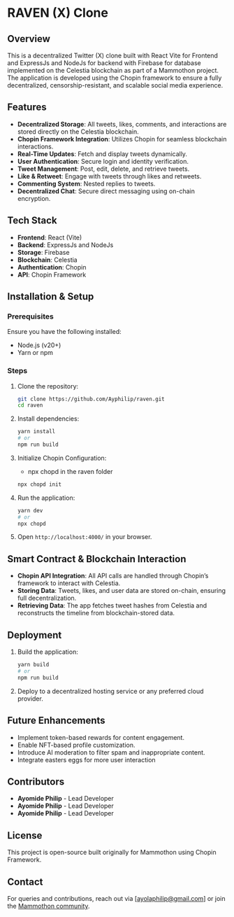 # RAVEN (X) Clone

## Overview
This is a decentralized Twitter (X) clone built with React Vite for Frontend and ExpressJs and NodeJs for backend with Firebase for database implemented on the Celestia blockchain as part of a Mammothon project. The application is developed using the Chopin framework to ensure a fully decentralized, censorship-resistant, and scalable social media experience.

## Features
- **Decentralized Storage**: All tweets, likes, comments, and interactions are stored directly on the Celestia blockchain.
- **Chopin Framework Integration**: Utilizes Chopin for seamless blockchain interactions.
- **Real-Time Updates**: Fetch and display tweets dynamically.
- **User Authentication**: Secure login and identity verification.
- **Tweet Management**: Post, edit, delete, and retrieve tweets.
- **Like & Retweet**: Engage with tweets through likes and retweets.
- **Commenting System**: Nested replies to tweets.
- **Decentralized Chat**: Secure direct messaging using on-chain encryption.

## Tech Stack
- **Frontend**: React (Vite)
- **Backend**: ExpressJs and NodeJs
- **Storage**: Firebase
- **Blockchain**: Celestia
- **Authentication**: Chopin
- **API**: Chopin Framework

## Installation & Setup
### Prerequisites
Ensure you have the following installed:
- Node.js (v20+)
- Yarn or npm

### Steps
1. Clone the repository:
   ```sh
   git clone https://github.com/Ayphilip/raven.git
   cd raven
   ```
2. Install dependencies:
   ```sh
   yarn install
   # or
   npm run build
   ```
3. Initialize Chopin Configuration:
   - npx chopd in the raven folder
   ```sh
   npx chopd init
   ```
   
4. Run the application:
   ```sh
   yarn dev
   # or
   npx chopd
   ```
5. Open `http://localhost:4000/` in your browser.

## Smart Contract & Blockchain Interaction
- **Chopin API Integration**: All API calls are handled through Chopin’s framework to interact with Celestia.
- **Storing Data**: Tweets, likes, and user data are stored on-chain, ensuring full decentralization.
- **Retrieving Data**: The app fetches tweet hashes from Celestia and reconstructs the timeline from blockchain-stored data.

## Deployment
1. Build the application:
   ```sh
   yarn build
   # or
   npm run build
   ```
2. Deploy to a decentralized hosting service or any preferred cloud provider.

## Future Enhancements
- Implement token-based rewards for content engagement.
- Enable NFT-based profile customization.
- Introduce AI moderation to filter spam and inappropriate content.
- Integrate easters eggs for more user interaction

## Contributors
- **Ayomide Philip** - Lead Developer
- **Ayomide Philip** - Lead Developer
- **Ayomide Philip** - Lead Developer

## License
This project is open-source built originally for Mammothon using Chopin Framework.

## Contact
For queries and contributions, reach out via [ayolaphilip@gmail.com] or join the [Mammothon community](https://mammothon.io).

